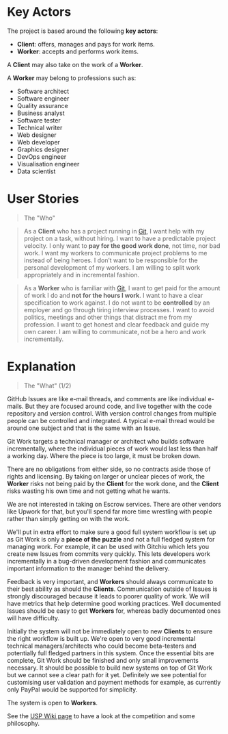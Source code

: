 # Key Actors

The project is based around the following **key actors**:
* **Client**: offers, manages and pays for work items.
* **Worker**: accepts and performs work items.

A **Client** may also take on the work of a **Worker**.

A **Worker** may belong to professions such as:
* Software architect
* Software engineer
* Quality assurance
* Business analyst
* Software tester
* Technical writer
* Web designer
* Web developer
* Graphics designer
* DevOps engineer
* Visualisation engineer
* Data scientist

# User Stories

> The "Who"

> As a **Client** who has a project running in 
[Git](https://www.quora.com/How-can-I-explain-what-Git-is-does-to-someone-who-is-not-a-programmer/answer/Jake-Boxer),
I want help with my project on a task, without hiring. I want to have a predictable project velocity. I only want 
to **pay for the good work done**, not time, nor bad work. I want my workers to communicate project problems to me 
instead of being heroes. I don’t want to be responsible for the personal development of my workers. I am willing to
split work appropriately and in incremental fashion.

> As a **Worker** who is familiar with
[Git](https://www.quora.com/How-can-I-explain-what-Git-is-does-to-someone-who-is-not-a-programmer/answer/Jake-Boxer),
I want to get paid for the amount of work I do and **not for the hours I work**. I want to have a clear specification
to work against. I do not want to be **controlled** by an employer and go through tiring interview processes. I want
to avoid politics, meetings and other things that distract me from my profession. I want to get honest and clear
feedback and guide my own career. I am willing to communicate, not be a hero and work incrementally.

# Explanation
> The "What" (1/2) 

GitHub Issues are like e-mail threads, and comments are like individual e-mails. But they are focused around code,
and live together with the code repository and version control. With version control changes from multiple people
can be controlled and integrated. A typical e-mail thread would be around one subject and that is the same with an
Issue.

Git Work targets a technical manager or architect who builds software incrementally,
where the individual pieces of work would last less than half a working day. Where the piece is too large,
 it must be broken down.
 
There are no obligations from either side, so no contracts aside those of rights and licensing.
By taking on larger or unclear pieces of work, the **Worker** risks not being paid by the **Client** for the work done,
and the **Client** risks wasting his own time and not getting what he wants.

We are not interested in taking on Escrow services. There are other vendors like Upwork for that, but you'll spend 
far more time wrestling with people rather than simply getting on with the work.


We'll put in extra effort to make sure a good full system workflow is set up as Git Work is only a **piece of the puzzle**
and not a full fledged system for managing work. For example, it can be used with Gitchiu which lets you
create new Issues from commits very quickly. This lets developers work incrementally in a bug-driven development fashion
and communicates important information to the manager behind the delivery.

Feedback is very important, and **Workers** should always communicate to their best ability as should the **Clients**.
Communication outside of Issues is strongly discouraged because it leads to poorer quality of work.
 We will have metrics that help determine good working practices. Well documented Issues should be easy to get **Workers**
 for, whereas badly documented ones will have difficulty.

Initially the system will not be immediately open to new **Clients** to ensure the right workflow is built up.
 We're open to very good incremental technical managers/architects who could become beta-testers and potentially
  full fledged partners in this system. Once the essential bits are complete, Git Work should be finished
  and only small improvements necessary. It should be possible to build new systems on top of Git Work but we 
  cannot see a clear path for it yet. Definitely we see potential for customising user validation 
  and payment methods for example, as currently only PayPal would be supported for simplicity.

The system is open to **Workers**.

See the <a href="https://github.com/ScalaWilliam/git-work/wiki/USP">USP Wiki page</a> to have a look at the competition and some philosophy.
